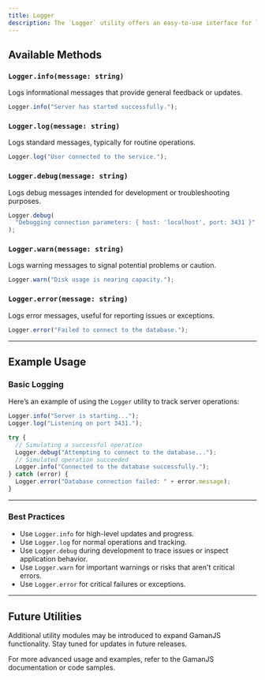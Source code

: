```yaml
---
title: Logger
description: The `Logger` utility offers an easy-to-use interface for logging messages at different levels of severity.
---
```


## Available Methods

### `Logger.info(message: string)`

Logs informational messages that provide general feedback or updates.

```ts
Logger.info("Server has started successfully.");
```

### `Logger.log(message: string)`

Logs standard messages, typically for routine operations.

```ts
Logger.log("User connected to the service.");
```

### `Logger.debug(message: string)`

Logs debug messages intended for development or troubleshooting purposes.

```ts
Logger.debug(
  "Debugging connection parameters: { host: 'localhost', port: 3431 }"
);
```

### `Logger.warn(message: string)`

Logs warning messages to signal potential problems or caution.

```ts
Logger.warn("Disk usage is nearing capacity.");
```

### `Logger.error(message: string)`

Logs error messages, useful for reporting issues or exceptions.

```ts
Logger.error("Failed to connect to the database.");
```

---

## Example Usage

### Basic Logging

Here’s an example of using the `Logger` utility to track server operations:

```ts
Logger.info("Server is starting...");
Logger.log("Listening on port 3431.");

try {
  // Simulating a successful operation
  Logger.debug("Attempting to connect to the database...");
  // Simulated operation succeeded
  Logger.info("Connected to the database successfully.");
} catch (error) {
  Logger.error("Database connection failed: " + error.message);
}
```

---

### Best Practices

- Use `Logger.info` for high-level updates and progress.
- Use `Logger.log` for normal operations and tracking.
- Use `Logger.debug` during development to trace issues or inspect application behavior.
- Use `Logger.warn` for important warnings or risks that aren't critical errors.
- Use `Logger.error` for critical failures or exceptions.

---

## Future Utilities

Additional utility modules may be introduced to expand GamanJS functionality. Stay tuned for updates in future releases.

For more advanced usage and examples, refer to the GamanJS documentation or code samples.
